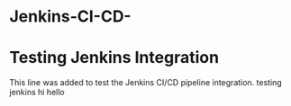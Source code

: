 # Jenkins-CI-CD-
# Testing Jenkins Integration
This line was added to test the Jenkins CI/CD pipeline integration.
testing jenkins 
hi
hello
